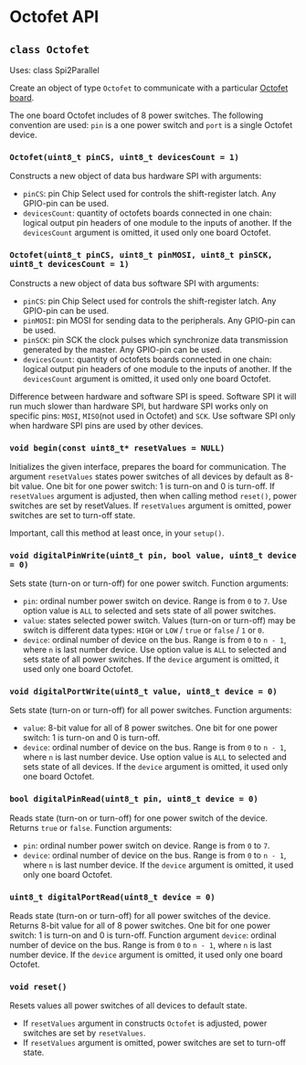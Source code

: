 # Octofet API

## `class Octofet`

Uses: class Spi2Parallel

Create an object of type `Octofet` to communicate with a particular [Octofet board](https://my.amperka.com/modules/octofet).

The one board Octofet includes of 8 power switches. The following convention are used: `pin` is a one power switch and `port` is a single Octofet device.

### `Octofet(uint8_t pinCS, uint8_t devicesCount = 1)`

Constructs a new object of data bus hardware SPI with arguments:

- `pinCS`: pin Chip Select used for controls the shift-register latch. Any GPIO-pin can be used.
- `devicesCount`: quantity of octofets boards connected in one chain: logical output pin headers of one module to the inputs of another. If the `devicesCount` argument is omitted, it used only one board Octofet.

### `Octofet(uint8_t pinCS, uint8_t pinMOSI, uint8_t pinSCK, uint8_t devicesCount = 1)`

Constructs a new object of data bus software SPI with arguments:

- `pinCS`: pin Chip Select used for controls the shift-register latch. Any GPIO-pin can be used.
- `pinMOSI`: pin MOSI for sending data to the peripherals. Any GPIO-pin can be used.
- `pinSCK`: pin SCK the clock pulses which synchronize data transmission generated by the master. Any GPIO-pin can be used.
- `devicesCount`: quantity of octofets boards connected in one chain: logical output pin headers of one module to the inputs of another. If the `devicesCount` argument is omitted, it used only one board Octofet.

Difference between hardware and software SPI is speed. Software SPI it will run much slower than hardware SPI, but hardware SPI works only on specific pins: `MOSI`, `MISO`(not used in Octofet) and `SCK`. Use software SPI only when hardware SPI pins are used by other devices.

### `void begin(const uint8_t* resetValues = NULL)`

Initializes the given interface, prepares the board for communication. The argument `resetValues` states power switches of all devices by default as 8-bit value. One bit for one power switch: 1 is turn-on and 0 is turn-off. If `resetValues` argument is adjusted, then when calling method `reset()`, power switches are set by resetValues. If `resetValues` argument is omitted, power switches are set to turn-off state.

Important, call this method at least once, in your `setup()`.

### `void digitalPinWrite(uint8_t pin, bool value, uint8_t device = 0)`

Sets state (turn-on or turn-off) for one power switch. Function arguments:

- `pin`: ordinal number power switch on device. Range is from `0` to `7`. Use option value is `ALL` to selected and sets state of all power switches.
- `value`: states selected power switch. Values (turn-on or turn-off) may be switch is different data types: `HIGH` or `LOW` / `true` or `false` / `1` or `0`.
- `device`: ordinal number of device on the bus. Range is from `0` to `n - 1`, where `n` is last number device. Use option value is `ALL` to selected and sets state of all power switches. If the `device` argument is omitted, it used only one board Octofet.

### `void digitalPortWrite(uint8_t value, uint8_t device = 0)`

Sets state (turn-on or turn-off) for all power switches. Function arguments:

- `value`: 8-bit value for all of 8 power switches. One bit for one power switch: 1 is turn-on and 0 is turn-off.
- `device`: ordinal number of device on the bus. Range is from `0` to `n - 1`, where `n` is last number device. Use option value is `ALL` to selected and sets state of all devices. If the `device` argument is omitted, it used only one board Octofet.

### `bool digitalPinRead(uint8_t pin, uint8_t device = 0)`

Reads state (turn-on or turn-off) for one power switch of the device. Returns `true` or `false`. Function arguments:

- `pin`: ordinal number power switch on device. Range is from `0` to `7`.
- `device`: ordinal number of device on the bus. Range is from `0` to `n - 1`, where `n` is last number device. If the `device` argument is omitted, it used only one board Octofet.

### `uint8_t digitalPortRead(uint8_t device = 0)`

Reads state (turn-on or turn-off) for all power switches of the device. Returns 8-bit value for all of 8 power switches. One bit for one power switch: 1 is turn-on and 0 is turn-off. Function argument `device`: ordinal number of device on the bus. Range is from `0` to `n - 1`, where `n` is last number device. If the `device` argument is omitted, it used only one board Octofet.

### `void reset()`

Resets values all power switches of all devices to default state.

- If `resetValues` argument in constructs `Octofet` is adjusted, power switches are set by `resetValues`.
- If `resetValues` argument is omitted, power switches are set to turn-off state.

